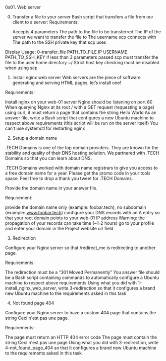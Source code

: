 0x01. Web server

0. Transfer a file to your server
   Bash script that transfers a file from our client to a server:
   Requirements:

   Accepts 4 parameters
The path to the file to be transferred
The IP of the server we want to transfer the file to
The username scp connects with
The path to the SSH private key that scp uses


Display Usage: 0-transfer_file PATH_TO_FILE IP USERNAME PATH_TO_SSH_KEY
if less than 3 parameters passed
   scp must transfer the file to the user home directory ~/
   Strict host key checking must be disabled when using scp



1. Install nginx web server
   Web servers are the piece of software generating and
   serving HTML pages, let’s install one!

Requirements:

Install nginx on your web-01 server
Nginx should be listening on port 80
When querying Nginx at its root / with a GET request (requesting a page) using curl, it must return a page that contains the string Hello World
As an answer file, write a Bash script that configures a new Ubuntu machine to respect above requirements (this script will be run on the server itself)
You can’t use systemctl for restarting nginx


2. Setup a domain name

.TECH Domains is one of the top domain providers. They are known for the stability and quality of their DNS hosting solution. We partnered with .TECH Domains so that you can learn about DNS.

.TECH Domains worked with domain name registrars to give you access to a free domain name for a year. Please get the promo code in your tools space. Feel free to drop a thank you tweet for .TECH Domains.

Provide the domain name in your answer file.

Requirement:

provide the domain name only (example: foobar.tech), no subdomain (example: www.foobar.tech)
configure your DNS records with an A entry so that your root domain points to your web-01 IP address Warning: the propagation of your records can take time (~1-2 hours)
go to your profile and enter your domain in the Project website url field


3. Redirection

Configure your Nginx server so that /redirect_me is redirecting to another page.

Requirements:

The redirection must be a “301 Moved Permanently”
You answer file should be a Bash script containing commands to automatically configure a Ubuntu machine to respect above requirements
Using what you did with 1-install_nginx_web_server, write 3-redirection so that it configures a brand new Ubuntu machine to the requirements asked in this task


4. Not found page 404

Configure your Nginx server to have a custom 404 page that contains the string Ceci n'est pas une page.

Requirements:

The page must return an HTTP 404 error code
The page must contain the string Ceci n'est pas une page
Using what you did with 3-redirection, write 4-not_found_page_404 so that it configures a brand new Ubuntu machine to the requirements asked in this task
